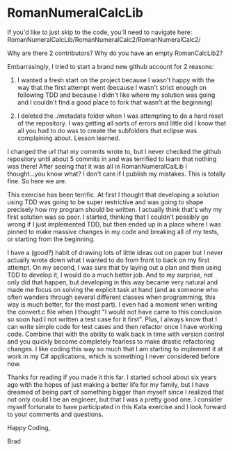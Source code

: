 # RomanNumeralCalcLib
If you'd like to just skip to the code, you'll need to navigate here: RomanNumeralCalcLib/RomanNumeralCalc2/RomanNumeralCalc2/
  
Why are there 2 contributors? Why do you have an empty RomanCalcLib2? 

Embarrasingly, I tried to start a brand new github account for 2 reasons:  
  
1) I wanted a fresh start on the project because I wasn't happy with the way that the first attempt went (because I wasn't strict enough on following TDD and because I didn't like where my solution was going and I couldn't find a good place to fork that wasn't at the beginning)  
  
2) I deleted the ./metadata folder when I was attempting to do a hard reset of the repository. I was getting all sorts of errors and little did I know that all you had to do was to create the subfolders that eclipse was complaining about. Lesson learned. 

I changed the url that my commits wrote to, but I never checked the github repository until about 5 commits in and was terrified to learn that nothing was there! After seeing that it was all in RomanNumeralCalLib I thought...you know what? I don't care if I publish my mistakes. This is totally fine. So here we are. 

This exercise has been terrific. At first I thought that developing a solution using TDD was going to be super restrictive and was going to shape precisely how my program should be written. I actually think that's why my first solution was so poor. I started, thinking that I couldn't possibly go wrong if I just implemented TDD, but then ended up in a place where I was pinned to make massive changes in my code and breaking all of my tests, or starting from the beginning.

I have a (good?) habit of drawing lots of little ideas out on paper but I never actually wrote down what I wanted to do from front to back on my first attempt. On my second, I was sure that by laying out a plan and then using TDD to develop it, I would do a much better job. And to my surprise, not only did that happen, but developing in this way became very natural and made me focus on solving the explicit task at hand (and as someone who often wanders through several different classes when programming, this way is much better, for the most part). I even had a moment when writing the convert.c file when I thought "I would not have came to this conclusion so soon had I not written a test case for it first". Plus, I always know that I can write simple code for test cases and then refactor once I have working code. Combine that with the ability to walk back in time with version control and you quickly become completely fearless to make drastic refactoring changes. I like coding this way so much that I am starting to implement it at work in my C# applications, which is something I never considered before now. 

Thanks for reading if you made it this far. I started school about six years ago with the hopes of just making a better life for my family, but I have dreamed of being part of something bigger than myself since I realized that not only could I be an engineer, but that I was a pretty good one. I consider myself fortunate to have participated in this Kata exercise and I look forward to your comments and questions. 
  
Happy Coding,  
  
Brad 
